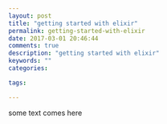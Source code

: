 ```yaml
---
layout: post
title: "getting started with elixir"
permalink: getting-started-with-elixir
date: 2017-03-01 20:46:44
comments: true
description: "getting started with elixir"
keywords: ""
categories:

tags:

---
```


some text comes here
